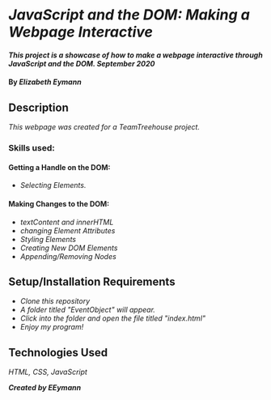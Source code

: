 # _JavaScript and the DOM: Making a Webpage Interactive_

#### _This project is a showcase of how to make a webpage interactive through JavaScript and the DOM. September 2020_

#### By _**Elizabeth Eymann**_

## Description

_This webpage was created for a TeamTreehouse project._
### Skills used:
#### Getting a Handle on the DOM:
* _Selecting Elements._
#### Making Changes to the DOM:
* _textContent and innerHTML_
* _changing Element Attributes_
* _Styling Elements_
* _Creating New DOM Elements_
* _Appending/Removing Nodes_

## Setup/Installation Requirements

* _Clone this repository_
* _A folder titled "EventObject" will appear._
* _Click into the folder and open the file titled "index.html"_
* _Enjoy my program!_

## Technologies Used

_HTML, CSS, JavaScript_

**_Created by EEymann_**

